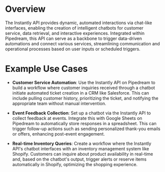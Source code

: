 # Overview

The Instantly API provides dynamic, automated interactions via chat-like interfaces, enabling the creation of intelligent chatbots for customer service, data retrieval, and interactive experiences. Integrated within Pipedream, this API can serve as a backbone to trigger data-driven automations and connect various services, streamlining communication and operational processes based on user inputs or scheduled triggers.

# Example Use Cases

- **Customer Service Automation**: Use the Instantly API on Pipedream to build a workflow where customer inquiries received through a chatbot initiate automated ticket creation in a CRM like Salesforce. This can include pulling customer history, prioritizing the ticket, and notifying the appropriate team without manual intervention.

- **Event Feedback Collection**: Set up a chatbot via the Instantly API to collect feedback at events. Integrate this with Google Sheets on Pipedream to automatically store responses in a spreadsheet. This can trigger follow-up actions such as sending personalized thank-you emails or offers, enhancing post-event engagement.

- **Real-time Inventory Queries**: Create a workflow where the Instantly API's chatbot interfaces with an inventory management system like Shopify. Customers can inquire about product availability in real-time and, based on the chatbot's output, trigger alerts or reserve items automatically in Shopify, optimizing the shopping experience.
